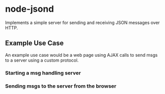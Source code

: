 
# node-jsond

Implements a simple server for sending and receiving JSON messages over HTTP.


## Example Use Case

An example use case would be a web page using AJAX calls to send msgs to a
server using a custom protocol.

### Starting a msg handling server 



### Sending msgs to the server from the browser





